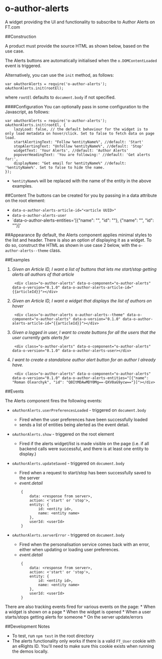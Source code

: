 o-author-alerts
========

A widget providing the UI and functionality to subscribe to Author Alerts on FT.com

##Construction

A product must provide the source HTML as shown below, based on the use case. 

The Alerts buttons are automatically initialised when the `o.DOMContentLoaded` event is triggered.

Alternatively, you can use the `init` method, as follows:

	var oAuthorAlerts = require('o-author-alerts');
	oAuthorAlerts.init(rootEl);

where `rootEl` defaults to `document.body` if not specified.

####Configuration
You can optionally pass in some configuration to the Javascript, as follows:

	var oAuthorAlerts = require('o-author-alerts');
	oAuthorAlerts.init(rootEl, {
		lazyLoad: false, // the default behaviour for the widget is to only load metadata on hover/click. Set to false to fetch data on page load.
		startAlertingText: "Follow %entityName%", //default: 'Start'
		stopAlertingText: "Unfollow %entityName%", //default: 'Stop'
		widgetText: 'Your Alerts', //default: 'Author Alerts'
		popoverHeadingText: 'You are following:' //default: 'Get alerts for:',
		displayName: "Get email for %entityName%" //default: '%entityName%'. Set to false to hide the name.
	});

* `%entityName%` will be replaced with the name of the entity in the above examples.



##Content
The buttons can be created for you by passing in a data attribute on the root element:

* `data-o-author-alerts-article-id="<article UUID>"`
* `data-o-author-alerts-user`
* `data-o-author-alerts-entities='[{"name": "<entity name>", "id": "<entity id>"}, {"name": "<entity name>", "id": "<entity id>"}]'

##Appearance
By default, the Alerts component applies minimal styles to the list and header. There is also an option of displaying it as a widget. To do so, construct the HTML as shown in use case 2 below, with the `o-author-alerts--theme` class.


##Examples

1. *Given an Article ID, I want a list of buttons that lets me start/stop getting alerts all authors of that article*

		<div class="o-author-alerts" data-o-component="o-author-alerts" data-o-version="0.1.0" data-o-author-alerts-article-id="{{articleId}}"></div>
		
2. *Given an Article ID, I want a widget that displays the list of authors on hover*

		<div class="o-author-alerts o-author-alerts--theme" data-o-component="o-author-alerts" data-o-version="0.1.0" data-o-author-alerts-article-id="{{articleId}}"></div>

3. *Given a logged in user, I want to create buttons for all the users that the user currently gets alerts for*

		<div class="o-author-alerts" data-o-component="o-author-alerts" data-o-version="0.1.0" data-o-author-alerts-user></div>

4. *I want to create a standalone author alert button for an author I already have.*

		<div class="o-author-alerts" data-o-component="o-author-alerts" data-o-version="0.1.0" data-o-author-alerts-entities="[{"name": "Roman Olearchyk", "id": "Q0ItMDAwMDY0Mg==-QXV0aG9ycw=="}]"></div>


##Events

The Alerts component fires the following events:

* `oAuthorAlerts.userPreferencesLoaded` - triggered on `document.body`
	* Fired when the user preferences have been successfully loaded
	* sends a list of entities being alerted as the event detail.

* `oAuthorAlerts.show` - triggered on the root element
	* Fired if the alerts widget/list is made visible on the page (i.e. if all backend calls 
		were successful, and there is at least one entity to display.)

* `oAuthorAlerts.updateSaved` - triggered on `document.body`
	* Fired when a request to start/stop has been successfully saved to the server
	* _event.detail_ 
	
	```
		{
			data: <response from server>,
			action: <'start' or 'stop'>,
			entity: {
				id: <entity id>,
				name: <entity name>
			},
			userId: <userId>
	 	}
	 ```
	 
* `oAuthorAlerts.serverError` - triggered on `document.body`
	* Fired when the personalisation service comes back with an error, either when updating or loading user preferences.
	* _event.detail_ 
	
	```
		{
			data: <response from server>,
			action: <'start' or 'stop'>,
			entity: {
				id: <entity id>,
				name: <entity name>
			},
			userId: <userId>
	 	}
	 ```

There are also tracking events fired for various events on the page:
	* When a widget is shown on a page
	* When the widget is opened
	* When a user starts/stops getting alerts for someone
	* On the server update/errors

##Development Notes

* To test, run `npm test` in the root directory
* The alerts functionality only works if there is a valid `FT_User` cookie with an eRights ID. You'll need to make sure this cookie exists when running the demos locally.
	 	 